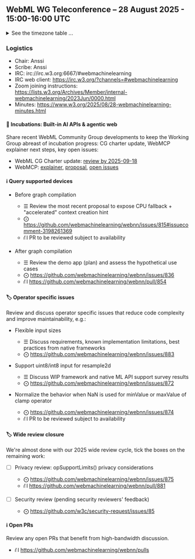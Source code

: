 ## WebML WG Teleconference – 28 August 2025 - 15:00-16:00 UTC

<details close><summary>See the timezone table ...</summary>
<table>
<tr><td> San Francisco <td> Thu, 28 August 2025 <td> 08:00
<tr><td> Boston <td> Thu, 28 August 2025 <td> 11:00
<tr><td> London <td> Thu, 28 August 2025 <td> 16:00  
<tr><td> Berlin <td> Thu, 28 August 2025 <td> 17:00 
<tr><td> Helsinki <td> Thu, 28 August 2025 <td> 18:00 
<tr><td> Shanghai <td> Thu, 28 August 2025 <td> 23:00
<tr><td> Tokyo <td> Fri, 29 August 2025 <td> 00:00
<tr><td> UTC <td> Thu, 28 August 2025 <td> 15:00 UTC
</table>

Other locations: https://www.timeanddate.com/worldclock/fixedtime.html?iso=20250828T15
</details>

### Logistics

* Chair: Anssi
* Scribe: Anssi
* IRC: irc://irc.w3.org:6667/#webmachinelearning
* IRC web client: https://irc.w3.org/?channels=#webmachinelearning
* Zoom joining instructions: https://lists.w3.org/Archives/Member/internal-webmachinelearning/2023Jun/0000.html
* Minutes: https://www.w3.org/2025/08/28-webmachinelearning-minutes.html

#### 🧪 Incubations: Built-in AI APIs & agentic web

Share recent WebML Community Group developments to keep the Working Group abreast of incubation progress: CG charter update, WebMCP explainer next steps, key open issues:

- WebML CG Charter update: [review by 2025-09-18](https://lists.w3.org/Archives/Public/public-webmachinelearning/2025Aug/0005.html)
- WebMCP: [explainer](https://github.com/webmachinelearning/webmcp/blob/main/docs/explainer.md), [proposal](https://github.com/webmachinelearning/webmcp/blob/main/docs/proposal.md), [open issues](https://github.com/webmachinelearning/webmcp/issues)

#### ℹ️ Query supported devices

- Before graph compilation
  - ☰ Review the most recent proposal to expose CPU fallback + "accelerated" context creation hint
  - ⨀ https://github.com/webmachinelearning/webnn/issues/815#issuecomment-3198261369
  - ⛙ PR to be reviewed subject to availability

- After graph compilation
  - ☰ Review the demo app (plan) and assess the hypothetical use cases
  - ⨀ https://github.com/webmachinelearning/webnn/issues/836
  - ⛙ https://github.com/webmachinelearning/webnn/pull/854

#### 🏷️ Operator specific issues

Review and discuss operator specific issues that reduce code complexity and improve maintainability, e.g.:

- Flexible input sizes
  - ☰ Discuss requirements, known implementation limitations, best practices from native frameworks
  - ⨀ https://github.com/webmachinelearning/webnn/issues/883

- Support uint8/int8 input for resample2d
  - ☰ Discuss WIP framework and native ML API support survey results
  - ⨀ https://github.com/webmachinelearning/webnn/issues/872

- Normalize the behavior when NaN is used for minValue or maxValue of clamp operator
  - ⨀ https://github.com/webmachinelearning/webnn/issues/874
  - ⛙ PR to be reviewed subject to availability

#### 🏷️ Wide review closure

We're almost done with our 2025 wide review cycle, tick the boxes on the remaining work:

- [ ] Privacy review: opSupportLimits() privacy considerations
  - ⨀ https://github.com/webmachinelearning/webnn/issues/875
  - ⛙ https://github.com/webmachinelearning/webnn/pull/881

- [ ] Security review (pending security reviewers' feedback)
  - ⨀ https://github.com/w3c/security-request/issues/85

#### ℹ️ Open PRs

Review any open PRs that benefit from high-bandwidth discussion.

- ⛙ https://github.com/webmachinelearning/webnn/pulls
